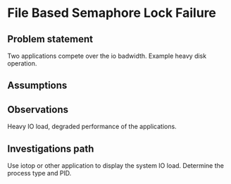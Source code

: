 # File Based Semaphore Lock Failure

## Problem statement

Two applications compete over the io badwidth. Example heavy disk operation.

## Assumptions

## Observations

Heavy IO load, degraded performance of the applications.

## Investigations path

Use iotop or other application to display the system IO load. Determine the process type and PID.
